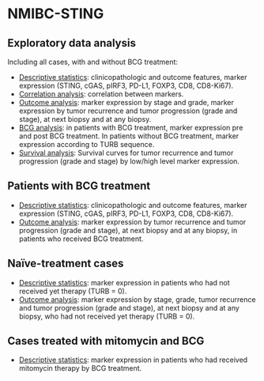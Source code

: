 # NMIBC-STING

## Exploratory data analysis
Including all cases, with and without BCG treatment:

- [Descriptive statistics](https://github.com/alcideschaux/NMIBC-STING/blob/master/EDA-01-DESCRIPTIVE.ipynb): clinicopathologic and outcome features, marker expression (STING, cGAS, pIRF3, PD-L1, FOXP3, CD8, CD8-Ki67).
- [Correlation analysis](https://github.com/alcideschaux/NMIBC-STING/blob/master/EDA-02-CORRELATION.ipynb): correlation between markers.
- [Outcome analysis](https://github.com/alcideschaux/NMIBC-STING/blob/master/EDA-04-OUTCOME.ipynb): marker expression by stage and grade, marker expression by tumor recurrence and tumor progression (grade and stage), at next biopsy and at any biopsy.
- [BCG analysis](https://github.com/alcideschaux/NMIBC-STING/blob/master/EDA-03-BCG.ipynb): in patients with BCG treatment, marker expression pre and post BCG treatment. In patients without BCG treatment, marker expression according to TURB sequence.
- [Survival analysis](https://github.com/alcideschaux/NMIBC-STING/blob/master/EDA-05-SURVIVAL.ipynb): Survival curves for tumor recurrence and tumor progression (grade and stage) by low/high level marker expression.

## Patients with BCG treatment
- [Descriptive statistics](https://github.com/alcideschaux/NMIBC-STING/blob/master/BCG-01-DESCRIPTIVE.ipynb): clinicopathologic and outcome features, marker expression (STING, cGAS, pIRF3, PD-L1, FOXP3, CD8, CD8-Ki67).
- [Outcome analysis](https://github.com/alcideschaux/NMIBC-STING/blob/master/BCG-02-OUTCOME.ipynb): marker expression by tumor recurrence and tumor progression (grade and stage), at next biopsy and at any biopsy, in patients who received BCG treatment.

## Naïve-treatment cases
- [Descriptive statistics](https://github.com/alcideschaux/NMIBC-STING/blob/master/TURB-01-DESCRIPTIVE.ipynb): marker expression in patients who had not received yet therapy (TURB = 0).
- [Outcome analysis](https://github.com/alcideschaux/NMIBC-STING/blob/master/TURB-02-OUTCOME.ipynb): marker expression by stage, grade, tumor recurrence and tumor progression (grade and stage), at next biopsy and at any biopsy, who had not received yet therapy (TURB = 0).

## Cases treated with mitomycin and BCG
- [Descriptive statistics](https://github.com/alcideschaux/NMIBC-STING/blob/master/MMC.ipynb): marker expression in patients who had received mitomycin therapy by BCG treatment.
